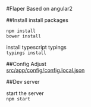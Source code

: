 #Flaper
Based on angular2

##Install
install packages  
```
npm install  
bower install
```

install typescript typings  
`typings install`

##Config
Adjust  
[src/app/config/config.local.json](src/app/config/config.local.json)

##Dev server

start the server  
`npm start`
